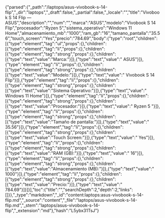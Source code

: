 {"parsed":{"_path":"/laptops/asus-vivobook-s-14-flip","_dir":"laptops","_draft":false,"_partial":false,"_locale":"","title":"Vivobook S 14 Flip — ASUS","description":"","num":"","marca":"ASUS","modelo":"Vivobook S 14 Flip","procesador":"Ryzen 5","sistema_operativo":"Windows 11 Home","almacenamiento_mb":"1000","ram_gb":"16","tamano_pantalla":"35.56","touch_screen":"Yes","precio":"784.69","body":{"type":"root","children":[{"type":"element","tag":"ul","props":{},"children":[{"type":"element","tag":"li","props":{},"children":[{"type":"element","tag":"strong","props":{},"children":[{"type":"text","value":"Marca:"}]},{"type":"text","value":" ASUS"}]},{"type":"element","tag":"li","props":{},"children":[{"type":"element","tag":"strong","props":{},"children":[{"type":"text","value":"Modelo:"}]},{"type":"text","value":" Vivobook S 14 Flip"}]},{"type":"element","tag":"li","props":{},"children":[{"type":"element","tag":"strong","props":{},"children":[{"type":"text","value":"Sistema Operativo:"}]},{"type":"text","value":" Windows 11 Home"}]},{"type":"element","tag":"li","props":{},"children":[{"type":"element","tag":"strong","props":{},"children":[{"type":"text","value":"Procesador:"}]},{"type":"text","value":" Ryzen 5 "}]},{"type":"element","tag":"li","props":{},"children":[{"type":"element","tag":"strong","props":{},"children":[{"type":"text","value":"Tamaño de pantalla:"}]},{"type":"text","value":" 35.56"}]},{"type":"element","tag":"li","props":{},"children":[{"type":"element","tag":"strong","props":{},"children":[{"type":"text","value":"Touch Screen:"}]},{"type":"text","value":" Yes"}]},{"type":"element","tag":"li","props":{},"children":[{"type":"element","tag":"strong","props":{},"children":[{"type":"text","value":"RAM (GB):"}]},{"type":"text","value":" 16"}]},{"type":"element","tag":"li","props":{},"children":[{"type":"element","tag":"strong","props":{},"children":[{"type":"text","value":"Almacenamiento (MB):"}]},{"type":"text","value":" 1000"}]},{"type":"element","tag":"li","props":{},"children":[{"type":"element","tag":"strong","props":{},"children":[{"type":"text","value":"Precio:"}]},{"type":"text","value":" 784.69"}]}]}],"toc":{"title":"","searchDepth":2,"depth":2,"links":[]}},"_type":"markdown","_id":"content:laptops:asus-vivobook-s-14-flip.md","_source":"content","_file":"laptops/asus-vivobook-s-14-flip.md","_stem":"laptops/asus-vivobook-s-14-flip","_extension":"md"},"hash":"L5ybx31TsJ"}